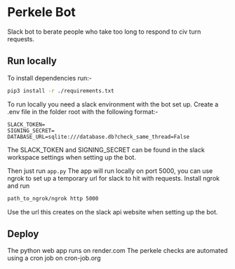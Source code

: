# Perkele Bot

Slack bot to berate people who take too long to respond to civ turn requests.

## Run locally

To install dependencies run:-

```bash
pip3 install -r ./requirements.txt 
```

To run locally you need a slack environment with the bot set up. Create a .env file in the folder root with the
following format:-

```dotenv
SLACK_TOKEN=
SIGNING_SECRET=
DATABASE_URL=sqlite:///database.db?check_same_thread=False
```

The SLACK_TOKEN and SIGNING_SECRET can be found in the slack workspace settings when setting up the bot.

Then just run ```app.py```
The app will run locally on port 5000, you can use ngrok to set up a temporary url for slack to hit with requests.
Install ngrok and run

```bash
path_to_ngrok/ngrok http 5000
``` 

Use the url this creates on the slack api website when setting up the bot.

## Deploy

The python web app runs on render.com
The perkele checks are automated using a cron job on cron-job.org